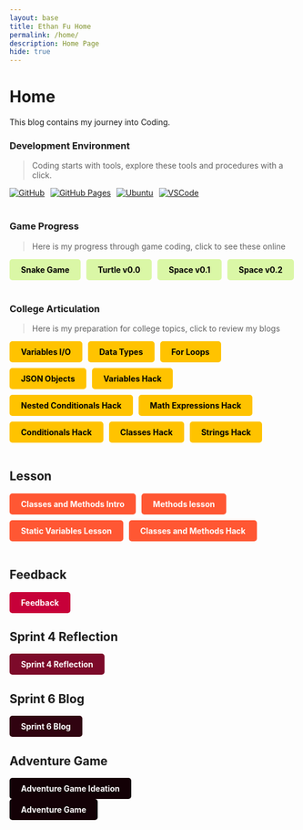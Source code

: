 ```yaml
---
layout: base
title: Ethan Fu Home
permalink: /home/
description: Home Page
hide: true
---
```


# Home

This blog contains my journey into Coding.

### Development Environment

> Coding starts with tools, explore these tools and procedures with a click.

<div style="display: flex; flex-wrap: wrap; gap: 10px;">
    <a href="https://github.com/buythesenbundle/ethanf_2025">
        <img src="https://img.shields.io/badge/GitHub-181717?style=for-the-badge&logo=github&logoColor=white" alt="GitHub">
    </a>
    <a href="https://buythesenbundle.github.io/ethanf_2025/">
        <img src="https://img.shields.io/badge/GitHub%20Pages-327FC7?style=for-the-badge&logo=github&logoColor=white" alt="GitHub Pages">
    </a>
    <a href="https://jm1021.github.io/john_2025/kasm/quick/setup">
        <img src="https://img.shields.io/badge/Ubuntu-E95420?style=for-the-badge&logo=ubuntu&logoColor=white" alt="Ubuntu">
    </a>
    <a href="https://vscode.dev/">
        <img src="https://img.shields.io/badge/VSCode-007ACC?style=for-the-badge&logo=visual-studio-code&logoColor=white" alt="VSCode">
    </a>
</div>

<br>

### Game Progress

> Here is my progress through game coding, click to see these online

<div style="display: flex; flex-wrap: wrap; gap: 10px;">
    <a href="https://buythesenbundle.github.io/ethanf_2025/navigation/snake" style="text-decoration: none;">
        <div style="background-color: #DAF7A6; color: black; padding: 10px 20px; border-radius: 5px; font-weight: bold;">
            Snake Game
        </div>
    </a>
    <a href="{{site.baseurl}}/rpg0x/" style="text-decoration: none;">
        <div style="background-color: #DAF7A6; color: black; padding: 10px 20px; border-radius: 5px; font-weight: bold;">
            Turtle v0.0
        </div>
    </a>
    <a href="{{site.baseurl}}/rpg0.1x/" style="text-decoration: none;">
        <div style="background-color: #DAF7A6; color: black; padding: 10px 20px; border-radius: 5px; font-weight: bold;">
            Space v0.1
        </div>
    </a>
    <a href="{{site.baseurl}}/rpg0.2x/" style="text-decoration: none;">
        <div style="background-color: #DAF7A6; color: black; padding: 10px 20px; border-radius: 5px; font-weight: bold;">
            Space v0.2
        </div>
    </a>
</div>

<br>

### College Articulation

> Here is my preparation for college topics, click to review my blogs

<div style="display: flex; flex-wrap: wrap; gap: 10px;">
    <a href="{{site.baseurl}}/csse/javascript/fundamentals/variables" style="text-decoration: none;">
        <div style="background-color: #FFC300; color: black; padding: 10px 20px; border-radius: 5px; font-weight: bold;">
            Variables I/O
        </div>
    </a>
    <a href="{{site.baseurl}}/csse/javascript/fundamentals/data-types/" style="text-decoration: none;">
        <div style="background-color: #FFC300; color: black; padding: 10px 20px; border-radius: 5px; font-weight: bold;">
            Data Types
        </div>
    </a>
    <a href="{{site.baseurl}}/csse/javascript/fundamentals/for-loops/" style="text-decoration: none;">
        <div style="background-color: #FFC300; color: black; padding: 10px 20px; border-radius: 5px; font-weight: bold;">
            For Loops
        </div>
    </a>
    <a href="{{site.baseurl}}/game/intro/json" style="text-decoration: none;">
        <div style="background-color: #FFC300; color: black; padding: 10px 20px; border-radius: 5px; font-weight: bold;">
            JSON Objects
        </div>
    </a>
    <a href="{{site.baseurl}}/csse/javascript/fundamentals/variables/hacks" style="text-decoration: none;">
        <div style="background-color: #FFC300; color: black; padding: 10px 20px; border-radius: 5px; font-weight: bold;">
            Variables Hack
        </div>
    </a>
    <a href="{{site.baseurl}}/csse/javascript/fundamentals/nested_conditionals/hacks" style="text-decoration: none;">
        <div style="background-color: #FFC300; color: black; padding: 10px 20px; border-radius: 5px; font-weight: bold;">
            Nested Conditionals Hack
        </div>
    </a>
    <a href="{{site.baseurl}}/csse/javascript/fundamentals/mathematic_expressions/hacks" style="text-decoration: none;">
        <div style="background-color: #FFC300; color: black; padding: 10px 20px; border-radius: 5px; font-weight: bold;">
            Math Expressions Hack
        </div>
    </a>
    <a href="{{site.baseurl}}/csse/javascript/fundamentals/conditionals/hacks"
    style="text-decoration: none;">
        <div style="background-color: #FFC300; color: black; padding: 10px 20px; border-radius: 5px; font-weight: bold;">
            Conditionals Hack
        </div>
    </a>
    <a href="{{site.baseurl}}/csse/javascript/fundamentals/classes/hacks"
    style="text-decoration: none;">
        <div style="background-color: #FFC300; color: black; padding: 10px 20px; border-radius: 5px; font-weight: bold;">
            Classes Hack
        </div>
    </a>
    <a href="{{site.baseurl}}/csse/javascript/fundamentals/strings/hacks"
    style="text-decoration: none;">
        <div style="background-color: #FFC300; color: black; padding: 10px 20px; border-radius: 5px; font-weight: bold;">
            Strings Hack
        </div>
    </a>
</div>

<br>

## Lesson

<div style="display: flex; flex-wrap: wrap; gap: 10px;">
    <a href="{{site.baseurl}}/csse/javascript/fundamentals/classes/intro"
    style="text-decoration: none;">
        <div style="background-color: #FF5733; color: white; padding: 10px 20px; border-radius: 5px; font-weight: bold;">
            Classes and Methods Intro
        </div>
    </a>
    <a href="{{site.baseurl}}/csse/javascript/fundamentals/classes/methods"
    style="text-decoration: none;">
        <div style="background-color: #FF5733; color: white; padding: 10px 20px; border-radius: 5px; font-weight: bold;">
            Methods lesson
        </div>
    </a>
    <a href="{{site.baseurl}}/csse/javascript/fundamentals/classes/statics"
    style="text-decoration: none;">
        <div style="background-color: #FF5733; color: white; padding: 10px 20px; border-radius: 5px; font-weight: bold;">
            Static Variables Lesson
        </div>
    </a>
    <a href="{{site.baseurl}}/csse/javascript/fundamentals/classes/hacks"
    style="text-decoration: none;">
        <div style="background-color: #FF5733; color: white; padding: 10px 20px; border-radius: 5px; font-weight: bold;">
            Classes and Methods Hack
        </div>
    </a>
</div>

<br>

## Feedback

<div style="display: flex; flex-wrap: wrap; gap: 10px;">
    <a href="https://github.com/buythesenbundle/ethanf_2025/issues/14" style="text-decoration: none;">
        <div style="background-color: #C70039; color: white; padding: 10px 20px; border-radius: 5px; font-weight: bold;">
            Feedback
        </div>
    </a>
</div>

## Sprint 4 Reflection

<div style="display: flex; flex-wrap: wrap; gap: 10px;">
    <a href="{{site.baseurl}}/navigation/sprint4" style="text-decoration: none;">
        <div style="background-color:rgb(125, 10, 42); color: white; padding: 10px 20px; border-radius: 5px; font-weight: bold;">
            Sprint 4 Reflection
        </div>
    </a>
</div>

## Sprint 6 Blog

<div style="display: flex; flex-wrap: wrap; gap: 10px;">
    <a href="{{site.baseurl}}/platformerblog/" style="text-decoration: none;">
        <div style="background-color:rgb(48, 3, 16); color: white; padding: 10px 20px; border-radius: 5px; font-weight: bold;">
            Sprint 6 Blog
        </div>
    </a>
</div>

## Adventure Game

<div style="display: flex; flex-wrap: wrap; gap: 10px;">
    <a href="{{site.baseurl}}/adventure-ideation/" style="text-decoration: none;">
        <div style="background-color:rgb(19, 1, 6); color: white; padding: 10px 20px; border-radius: 5px; font-weight: bold;">
            Adventure Game Ideation
        </div>
    </a>
</div>

<div style="display: flex; flex-wrap: wrap; gap: 10px;">
    <a href="{{site.baseurl}}/gamify/adventureGame" style="text-decoration: none;">
        <div style="background-color:rgb(19, 1, 6); color: white; padding: 10px 20px; border-radius: 5px; font-weight: bold;">
            Adventure Game
        </div>
    </a>
</div>